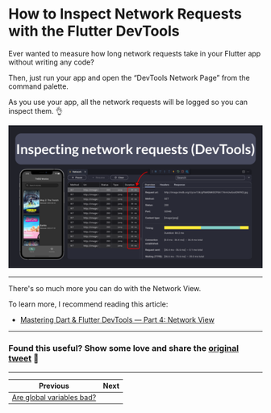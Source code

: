 # How to Inspect Network Requests with the Flutter DevTools

Ever wanted to measure how long network requests take in your Flutter app without writing any code?

Then, just run your app and open the “DevTools Network Page” from the command palette.

As you use your app, all the network requests will be logged so you can inspect them. 👌

![](118.png)

---

There's so much more you can do with the Network View.

To learn more, I recommend reading this article:

- [Mastering Dart & Flutter DevTools — Part 4: Network View](https://medium.com/@fluttergems/mastering-dart-flutter-devtools-network-view-part-4-of-8-afce2463687c)

---

### Found this useful? Show some love and share the [original tweet](https://twitter.com/biz84/status/1699055590495203688) 🙏

---

| Previous | Next |
| -------- | ---- |
| [Are global variables bad?](../0117-are-global-variables-bad/index.md) |  |
